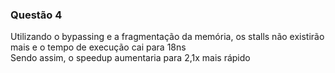 ### Questão 4

Utilizando o bypassing e a fragmentação da memória, os stalls não existirão mais e o tempo de execução cai para 18ns  
Sendo assim, o speedup aumentaria para 2,1x mais rápido

